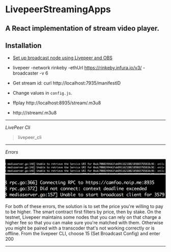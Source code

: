 # LivepeerStreamingApps

## A React implementation of stream video player.

## Installation

- [Set up broadcast node using Livepeer and OBS](https://github.com/livepeer/wiki/wiki/Blueprint:-set-up-a-broadcasting-node-using-Livepeer-and-OBS)

- livepeer -network rinkeby -ethUrl https://rinkeby.infura.io/v3/<id> -broadcaster -v 6

- Get stream id: curl http://localhost:7935/manifestID

- Change values in `config.js`.

- ffplay http://localhost:8935/stream/<stream id>.m3u8

- http://<your-ip-or-hostname>/stream/<your-stream-id>.m3u8

---

_LivePeer Cli_

> livepeer_cli

---

_Errors_

![](src/images/68747470733a2f2f692e696d6775722e636f6d2f6c476d4f6276672e706e67.png)
![](src/images/68747470733a2f2f692e696d6775722e636f6d2f30494f4f3134312e706e67.png)

For both of these errors, the solution is to set the price you're willing to pay to be higher. The smart contract first filters by price, then by stake. On the testnet, Livepeer maintains some nodes that you can rely on that charge a higher fee so that you can make sure you're matched with them. Otherwise you might be paired with a transcoder that's not working correctly or is offline.
From the livepeer CLI, choose 15 (Set Broadcast Config) and enter 200

---
